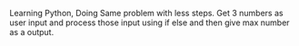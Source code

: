 Learning Python,
Doing Same problem with less steps.
Get 3 numbers as user input and process those input using if else and then give max number as a output.
